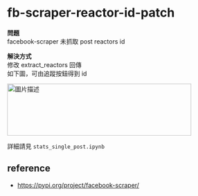 # fb-scraper-reactor-id-patch
**問題**   
facebook-scraper 未抓取 post reactors id  

**解決方式**  
修改 extract_reactors 回傳  
如下圖，可由追蹤按鈕得到 id  

<img src="https://github.com/fuhsiao/fb-scraper-reactor-id-patch/assets/86312099/946de2ee-c2ca-499d-b43d-00881956e412" alt="圖片描述" width="425" height="120">
  
詳細請見 `stats_single_post.ipynb`

## reference
+ https://pypi.org/project/facebook-scraper/
